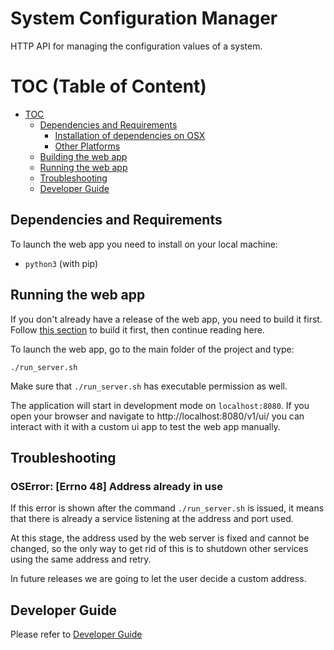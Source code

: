 # System Configuration Manager

HTTP API for managing the configuration values of a system.

# TOC (Table of Content)

* [TOC](#TOC)
    - [Dependencies and Requirements](#dependencies-and-requirements)
        - [Installation of dependencies on OSX](#installation-of-dependencies-on-osx)
        - [Other Platforms](#other-platforms)
    - [Building the web app](#building-the-web-app)
    - [Running the web app](#running-the-web-app)
    - [Troubleshooting](#troubleshooting)
    - [Developer Guide](#developer-guide)

## Dependencies and Requirements 

To launch the web app you need to install on your local machine:

- `python3` (with pip)

## Running the web app

If you don't already have a release of the web app, you need to build it first.
Follow [this section](DeveloperGuide.md#) to build it first, then continue reading here.

To launch the web app, go to the main folder of the project and type:

```
./run_server.sh
```

Make sure that `./run_server.sh` has executable permission as well.

The application will start in development mode on `localhost:8080`.
If you open your browser and navigate to http://localhost:8080/v1/ui/ you can interact with it with a custom ui app to test the web app manually.

## Troubleshooting

### OSError: [Errno 48] Address already in use

If this error is shown after the command `./run_server.sh` is issued, it means that there is already a service listening at the address and port used.

At this stage, the address used by the web server is fixed and cannot be changed, so the only way to get rid of this is to shutdown other services using the same address and retry.

In future releases we are going to let the user decide a custom address.

## Developer Guide

Please refer to [Developer Guide](./DeveloperGuide.md)